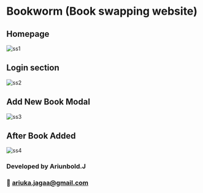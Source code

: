 # Bookworm (Book swapping website)

## Homepage
![ss1](https://user-images.githubusercontent.com/28706051/42904490-d7a6726a-8b07-11e8-8b50-7c6088f4d99c.PNG)

## Login section
![ss2](https://user-images.githubusercontent.com/28706051/42904491-d7e88eac-8b07-11e8-995a-46eec8611920.PNG)

## Add New Book Modal
![ss3](https://user-images.githubusercontent.com/28706051/42904492-d82a89e2-8b07-11e8-93a6-e0d8e3e3d298.PNG)

## After Book Added
![ss4](https://user-images.githubusercontent.com/28706051/42904494-d8a58390-8b07-11e8-9683-feab3bebdfe2.PNG)

### Developed by Ariunbold.J
### :email: ariuka.jagaa@gmail.com






